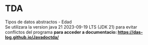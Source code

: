 # TDA
Tipos de datos abstractos - Edad <br>
Se utilizara la version java 21 2023-09-19 LTS (JDK 21) para evitar conflictos del programa
<strong> para acceder a documentacio: <strong> https://das-log.github.io/Javadoctda/

